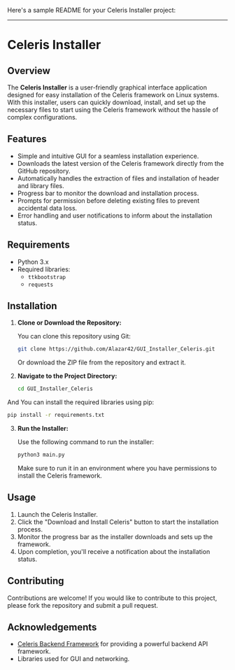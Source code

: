Here's a sample README for your Celeris Installer project:

---

# Celeris Installer

## Overview

The **Celeris Installer** is a user-friendly graphical interface application designed for easy installation of the Celeris framework on Linux systems. With this installer, users can quickly download, install, and set up the necessary files to start using the Celeris framework without the hassle of complex configurations.

## Features

- Simple and intuitive GUI for a seamless installation experience.
- Downloads the latest version of the Celeris framework directly from the GitHub repository.
- Automatically handles the extraction of files and installation of header and library files.
- Progress bar to monitor the download and installation process.
- Prompts for permission before deleting existing files to prevent accidental data loss.
- Error handling and user notifications to inform about the installation status.

## Requirements

- Python 3.x
- Required libraries:
  - `ttkbootstrap`
  - `requests`
  

## Installation

1. **Clone or Download the Repository:**

   You can clone this repository using Git:

   ```bash
   git clone https://github.com/Alazar42/GUI_Installer_Celeris.git
   ```

   Or download the ZIP file from the repository and extract it.

2. **Navigate to the Project Directory:**

   ```bash
   cd GUI_Installer_Celeris
   ```
And You can install the required libraries using pip:

  ```bash
  pip install -r requirements.txt
  ```
  
3. **Run the Installer:**

   Use the following command to run the installer:

   ```bash
   python3 main.py
   ```

   Make sure to run it in an environment where you have permissions to install the Celeris framework.

## Usage

1. Launch the Celeris Installer.
2. Click the "Download and Install Celeris" button to start the installation process.
3. Monitor the progress bar as the installer downloads and sets up the framework.
4. Upon completion, you'll receive a notification about the installation status.

## Contributing

Contributions are welcome! If you would like to contribute to this project, please fork the repository and submit a pull request.

## Acknowledgements

- [Celeris Backend Framework](https://github.com/Alazar42/Celeris) for providing a powerful backend API framework.
- Libraries used for GUI and networking.
